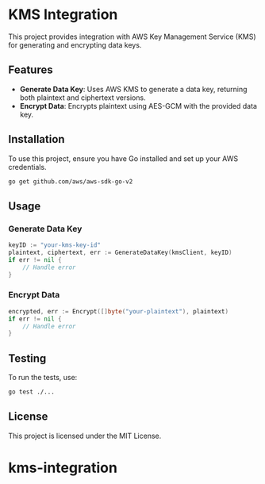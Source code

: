 # KMS Integration

This project provides integration with AWS Key Management Service (KMS) for generating and encrypting data keys.

## Features

- **Generate Data Key**: Uses AWS KMS to generate a data key, returning both plaintext and ciphertext versions.
- **Encrypt Data**: Encrypts plaintext using AES-GCM with the provided data key.

## Installation

To use this project, ensure you have Go installed and set up your AWS credentials.

```bash
go get github.com/aws/aws-sdk-go-v2
```

## Usage

### Generate Data Key

```go
keyID := "your-kms-key-id"
plaintext, ciphertext, err := GenerateDataKey(kmsClient, keyID)
if err != nil {
    // Handle error
}
```

### Encrypt Data

```go
encrypted, err := Encrypt([]byte("your-plaintext"), plaintext)
if err != nil {
    // Handle error
}
```

## Testing

To run the tests, use:

```bash
go test ./...
```

## License

This project is licensed under the MIT License.
# kms-integration
